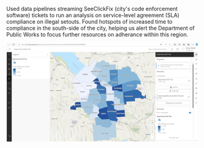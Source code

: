Used data pipelines streaming SeeClickFix (city's code enforcement software) tickets to run an analysis on service-level agreement (SLA) compliance on illegal setouts. Found hotspots of increased time to compliance in the south-side of the city, helping us alert the Department of Public Works to focus further resources on adherance within this region. 

<img src="/SLAcomplianceArcGis/image.png"/>
